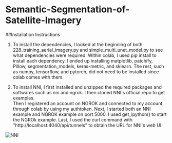 # Semantic-Segmentation-of-Satellite-Imagery

##Installation Instructions

1. To install the dependencies, I looked at the beginning of both 228_training_aerial_imagery.py and simple_multi_unet_model.py to see what dependencies were required. Within colab, I used pip install to install each dependency. I ended up installing matplotlib, patchify, Pillow, segmentation_models, keras-metric, and sklearn. The rest, such as numpy, tensorflow, and pytorch, did not need to be installed since colab comes with them.

2. To install NNI, I first installed and unzipped the required packages and softwares such as nni and ngrok. I then cloned NNI's official repo to get examples.  
Then I registered an account on NGROK and connected to my account through colab by using my authtoken. Next, I started both an NNI example and NGROK example on port 5000. I used get_ipython() to start the NGROk example. Last, I used the curl command with "http://localhost:4040/api/tunnels" to obtain the URL for NNI's web UI.

![NNI](https://user-images.githubusercontent.com/98201516/198856716-467a7927-37f4-40fb-9f87-3f495055a03f.jpg)

